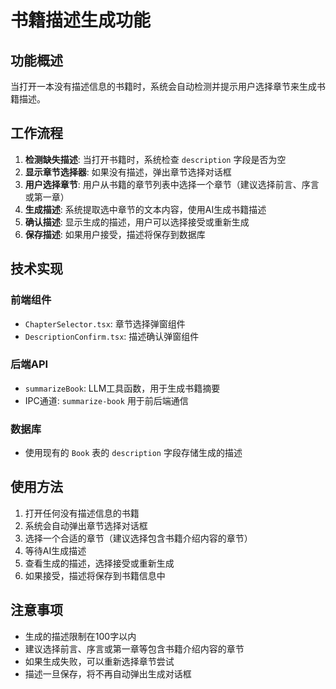 # 书籍描述生成功能

## 功能概述

当打开一本没有描述信息的书籍时，系统会自动检测并提示用户选择章节来生成书籍描述。

## 工作流程

1. **检测缺失描述**: 当打开书籍时，系统检查 `description` 字段是否为空
2. **显示章节选择器**: 如果没有描述，弹出章节选择对话框
3. **用户选择章节**: 用户从书籍的章节列表中选择一个章节（建议选择前言、序言或第一章）
4. **生成描述**: 系统提取选中章节的文本内容，使用AI生成书籍描述
5. **确认描述**: 显示生成的描述，用户可以选择接受或重新生成
6. **保存描述**: 如果用户接受，描述将保存到数据库

## 技术实现

### 前端组件

- `ChapterSelector.tsx`: 章节选择弹窗组件
- `DescriptionConfirm.tsx`: 描述确认弹窗组件

### 后端API

- `summarizeBook`: LLM工具函数，用于生成书籍摘要
- IPC通道: `summarize-book` 用于前后端通信

### 数据库

- 使用现有的 `Book` 表的 `description` 字段存储生成的描述

## 使用方法

1. 打开任何没有描述信息的书籍
2. 系统会自动弹出章节选择对话框
3. 选择一个合适的章节（建议选择包含书籍介绍内容的章节）
4. 等待AI生成描述
5. 查看生成的描述，选择接受或重新生成
6. 如果接受，描述将保存到书籍信息中

## 注意事项

- 生成的描述限制在100字以内
- 建议选择前言、序言或第一章等包含书籍介绍内容的章节
- 如果生成失败，可以重新选择章节尝试
- 描述一旦保存，将不再自动弹出生成对话框
